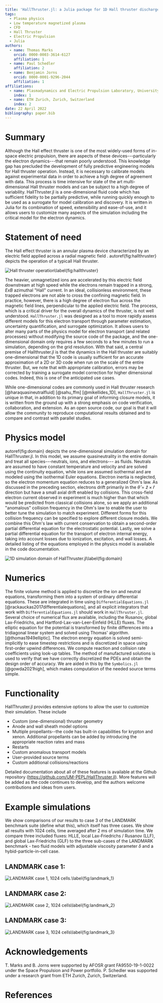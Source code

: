 ```yaml
---
title: 'HallThruster.jl: a Julia package for 1D Hall thruster discharge simulation'
tags:
  - Plasma physics
  - Low temperature magnetized plasma
  - CFD
  - Hall Thruster
  - Electric Propulsion
  - Julia
authors:
  - name: Thomas Marks
    orcid: 0000-0003-3614-6127
    affiliation: 1
  - name: Paul Schedler
    affiliation: 2
  - name: Benjamin Jorns
    orcid: 0000-0001-9296-2044
    affiliation: 1
affiliations:
  - name: Plasmadynamics and Electric Propulsion Laboratory, University of Michigan, Ann Arbor, USA
    index: 1
  - name: ETH Zurich, Zurich, Switzerland
    index: 2
date: 22 April 2022
bibliography: paper.bib
---
```


# Summary

Although the Hall effect thruster is  one of the most widely-used forms of in-space electric propulsion, there are aspects of these devices---particularly the electron dynamics---that remain poorly understood.   This knowledge gap has precluded the development of fully predictive engineering models for Hall thruster operation.   Instead, it is  necessary to calibrate models against experimental data in order to achieve a high degree of agreement with data.   This process is  time intensive for state of the art multi-dimensional Hall thruster models and can be subject to a high degree of variability.  HallThruster.jl is a one-dimensional fluid code which has sufficient fidelity to be partially predictive, while running quickly enough to be used as a surrogate for model calibration and discovery. It is written in Julia for its combination of speed, extensibility and ease-of-use, and it allows users to customize many aspects of the simulation including the critical model for the electron dynamics.

# Statement of need

The Hall effect thruster is an  annular plasma device characterized by an electric field  applied across a radial magnetic field . autoref{fig:hallthruster} depicts the operation of a typicall Hall thruster.

![Hall thruster operation\label{fig:hallthruster}](hallthruster.png)

The heavier, unmagnetized ions are accelerated by this electric field downstream at high speed while the electrons remain trapped in a strong, $ExB$  azimuthal "Hall" current.  In an ideal, collisionless environment, these trapped electrons are not able to cross the confining magnetic field.  In practice, however, there is a high degree of electron flux across the magnetic field lines, perpendicular to the applied electric field. The process, which is a critical driver for the overall dynamics of the thruster, is not well understood. `HallThruster.jl` was designed as a tool to more rapidly assess different  models for this electron transport through parameter estimation, uncertainty quantification, and surrogate optimization.   It allows users to alter many parts of the physics model for electron transport (and related processes) without modifying the source code of the package, and the one-dimensional domain only requires a few seconds to a few minutes to run a simulation, depending on the grid resolution. With that said, a central premise of Hallthruster.jl is that the dynamics in the Hall thruster are suitably one-dimensional that the 1D code is usually sufficient for an accurate approximation of a 2D or 3D code when run on the scale of the entire thruster.  But, we note that with appropriate calibration, errors may be corrected by training a surrogate model correction for higher dimensional codes.  Indeed, this is one of the anticipated use cases. 

While one-dimensional codes are commonly used in Hall thruster research [@haraquasineutralfluid] [@sahu_ffm] [@mikellides_1D],  `HallThruster.jl` is unique in that, in addition to its primary goal of informing closure models, it is written from the ground up with a strong emphasis on code verification, collaboration, and extension.  As an open source code, our goal is that it will allow the community to reproduce computational results obtained and to compare and contrast with parallel  studies.

# Physics model

autoref{fig:domain} depicts the one-dimensional simulation domain for HallThruster.jl.  In this model, we assume quasineutrality in the entire domain and treat all species---neutrals, ions, and electrons--- as fluids.  Neutrals are assumed to have constant temperature and velocity and are solved using the continuity equation, while ions are assumed isothermal and are modeled using the isothermal Euler equations. Electron inertia is neglected, so the electron momentum equation reduces to a generalized Ohm's law.  As discussed in the preceding section, electrons drift primarily in the $\hat{\theta} = \hat{z} \times \hat{r}$ direction but have a small axial drift enabled by collisions. This cross-field electron current observed in experiment is much higher than that which would be predicted from classical collisions alone, so we apply an additional "anomalous" collision frequency in the Ohm's law to enable the user to better tune the simulation to match experiment.  Different forms for this collision frequency can be specified to explore different closure models. We  combine this Ohm's law with current conservation to obtain a second-order partial differential equation for the electrostatic potential. Lastly, we solve a partial differential equation for the transport of electron internal energy, taking into account losses due to ionization, excitation, and wall losses. A detailed listing of the equations employed in the physics model is available in the code documentation. 

![1D simulation domain of HallThruster.jl\label{fig:domain}](domain.png)


# Numerics

The finite volume method is applied to discretize the ion and neutral equations, transforming them into a system of ordinary differential equations. These are integrated in time using `DifferentialEquations.jl` [@rackauckas2017differentialequations], and all explicit integrators that work with `DifferentialEquations.jl` should work in `HallThruster.jl`. Several choice of numerical flux are available, including the Rusanov, global Lax-Friedrichs, and Hartford-Lax-van-Leer-Einfeld (HLLE) fluxes.  The elliptic equation for the potential is transformed by finite differences into a tridiagonal linear system and solved using Thomas' algorithm.[@thomas1949elliptic]. The electron energy equation is solved semi-implicitly to ease timestep restrictions and is discretized in space using first-order upwind differences. We compute reaction and collision rate coefficients using look-up tables. The method of manufactured solutions is used to verify that we have correctly discretized the PDEs and obtain the design order of accuracy. We are aided in this by the `Symbolics.jl` [@gowda2021high], which makes computation of the needed source terms simple.

# Functionality

HallThruster.jl provides extensive options to allow the user to customize their simulation. These include

- Custom (one-dimensional) thruster geometry
- Anode and wall sheath model options
- Multiple propellants--the code has built-in capabilities for krypton and xenon.  Additional propellants can be added by introducing the appropriate reaction rates and mass
- Restarts
- Custom anomalous transport models
- User-provided source terms
- Custom additional collisions/reactions

Detailed documentation about all of these features is available at the Github repository (https://github.com/UM-PEPL/HallThruster.jl). More features will  be added as the code continues to develop, and the authors welcome contributions and ideas from users.

# Example simulations

We show comparisons of our results to case 3 of the LANDMARK benchmark suite (define what this), which itself has three cases. We show all results with 1024 cells, time averaged after 2 ms of simulation time. We compare three included fluxes: HLLE, local Lax-Friedrichs / Rusanov (LLF), and global Lax-Friedrichs (GLF) to the three sub-cases of the LANDMARK benchmark - two fluid models with adjustable viscosity parameter $\delta$ and a hybid-particle-in-cell case.

## LANDMARK case 1:

![LANDMARK case 1, 1024 cells.\label{fig:landmark_1}](landmark_1.png)

## LANDMARK case 2:

![LANDMARK case 2, 1024 cells\label{fig:landmark_2}](landmark_2.png)

## LANDMARK case 3:

![LANDMARK case 3, 1024 cells\label{fig:landmark_3}](landmark_3.png)

# Acknowledgements

T. Marks and B. Jorns were supported by  AFOSR grant FA9550-19-1-0022 under the Space Propulsion and Power portfolio.   P. Schedler was supported under a research grant from ETH Zurich, Zurich, Switzerland.

# References


